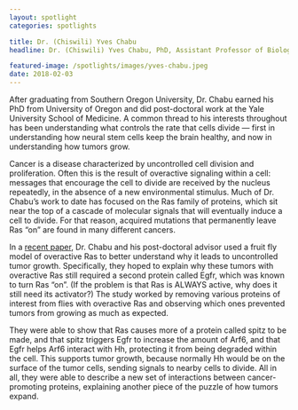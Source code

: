 ```yaml
---
layout: spotlight
categories: spotlights

title: Dr. (Chiswili) Yves Chabu
headline: Dr. (Chiswili) Yves Chabu, PhD, Assistant Professor of Biological Sciences (University of Missouri).<p> Dr. Chabu, who joined the faculty at Mizzou about a year ago, is interested in the way that surrounding environment impacts the growth and development of tumors.

featured-image: /spotlights/images/yves-chabu.jpeg
date: 2018-02-03
---
```


After graduating from Southern Oregon University, Dr. Chabu earned his PhD from University of Oregon and did post-doctoral work at the Yale University School of Medicine. A common thread to his interests throughout has been understanding what controls the rate that cells divide — first in understanding how neural stem cells keep the brain healthy, and now in understanding how tumors grow.

Cancer is a disease characterized by uncontrolled cell division and proliferation. Often this is the result of overactive signaling within a cell: messages that encourage the cell to divide are received by the nucleus repeatedly, in the absence of a new environmental stimulus. Much of Dr. Chabu’s work to date has focused on the Ras family of proteins, which sit near the top of a cascade of molecular signals that will eventually induce a cell to divide. For that reason, acquired mutations that permanently leave Ras “on” are found in many different cancers.

In a <a class="light-bg" href="http://dx.doi.org/10.1038/ncomms14688" target="_blank" rel="noopener noreferrer">recent paper</a>, Dr. Chabu and his post-doctoral advisor used a fruit fly model of overactive Ras to better understand why it leads to uncontrolled tumor growth. Specifically, they hoped to explain why these tumors with overactive Ras still required a second protein called Egfr, which was known to turn Ras “on”. (If the problem is that Ras is ALWAYS active, why does it still need its activator?) The study worked by removing various proteins of interest from flies with overactive Ras and observing which ones prevented tumors from growing as much as expected.

They were able to show that Ras causes more of a protein called spitz to be made, and that spitz triggers Egfr to increase the amount of Arf6, and that Egfr helps Arf6 interact with Hh, protecting it from being degraded within the cell. This supports tumor growth, because normally Hh would be on the surface of the tumor cells, sending signals to nearby cells to divide. All in all, they were able to describe a new set of interactions between cancer-promoting proteins, explaining another piece of the puzzle of how tumors expand.